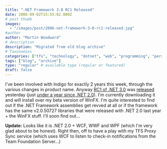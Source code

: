 ```yaml
---
title: ".NET Framework 3.0 RC1 Released"
date: 2006-09-02T15:55:02.000Z
# post thumb
images:
  - "/images/post/2006-net-framework-3-0-rc1-released.jpg"
#author
author: "Martin Woodward"
# description
description: "Migrated from old blog archive"
# Taxonomies
categories: ["tfs", "technology", "dotnet", "web", "programming", "personal"]
tags: ["blog", "archive"]
type: "regular" # available type (regular or featured)
draft: false
---
```


I've been involved with Indigo for exactly 2 years this week, through the various changes in product name. Anyway [RC1 of .NET 3.0](http://www.microsoft.com/downloads/details.aspx?FamilyId=19E21845-F5E3-4387-95FF-66788825C1AF&displaylang=en) was [released](http://www.microsoft.com/downloads/details.aspx?FamilyId=19E21845-F5E3-4387-95FF-66788825C1AF&displaylang=en) yesterday (just [under a year since .NET 2.0](http://www.woodwardweb.com/vsts/000146.html)). I'm currently downloading it and will install over my beta version of WinFX. I'm quite interested to find out if the .NET Framework assemblies get revved at all or if the framework has the same v2.0.50727 libraries that were released with .NET 2.0 last year + the WinFX stuff. I'll soon find out...

**Update:** Looks like it is .NET 2.0 + WCF, WWF and WPF (which I'm very glad about to be honest). Right then, off to have a play with my TFS Proxy Sync service (which uses WCF to listen to check-in notifications from the Team Foundation Server...)
